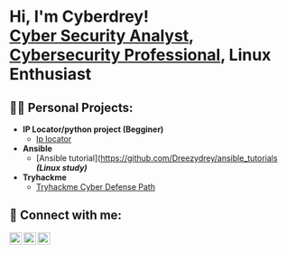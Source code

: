 <h1>Hi, I'm Cyberdrey! <br/><a href="https://github.com/Dreezydrey">Cyber Security Analyst</a>, <a href="https://www.linkedin.com/in/dryden-musona-75567b74/">Cybersecurity Professional</a>, <a>Linux Enthusiast</a></h1>

<h2>👨‍💻 Personal Projects:</h2>

- <b>IP Locator/python project (Begginer)</b>
  - [Ip locator](https://github.com/Dreezydrey/silver-couscous)
- <b>Ansible</b>
  - [Ansible tutorial](https://github.com/Dreezydrey/ansible_tutorials <b><i>(Linux study)</b></i>
- <b>Tryhackme</b>
  - [Tryhackme Cyber Defense Path](https://tryhackme.com/paths)
 
<h2> 🤳 Connect with me:</h2>

[<img align="left" alt="JoshMadakor | YouTube" width="22px" src="https://cdn.jsdelivr.net/npm/simple-icons@v3/icons/youtube.svg" />][youtube]
[<img align="left" alt="JoshMadakor | Twitter" width="22px" src="https://cdn.jsdelivr.net/npm/simple-icons@v3/icons/twitter.svg" />][twitter]
[<img align="left" alt="JoshMadakor | LinkedIn" width="22px" src="https://cdn.jsdelivr.net/npm/simple-icons@v3/icons/linkedin.svg" />][linkedin]

[twitter]: https://twitter.com/cyberdrey
[youtube]: https://www.youtube.com/channel/UCU2jV1H1RjNfJ-elwez4lNA/playlists
[linkedin]: https://www.linkedin.com/in/dryden-musona-75567b74

<!--
**Cyberdrey** is a ✨ _special_ ✨ repository because its `README.md` (this file) appears on your GitHub profile.

Here are some ideas to get you started:

- 🔭 I’m currently working on ...
- 🌱 I’m currently learning ...
- 👯 I’m looking to collaborate on ...
- 🤔 I’m looking for help with ...
- 💬 Ask me about ...
- 📫 How to reach me: ...
- 😄 Pronouns: ...
- ⚡ Fun fact: ...
-->
